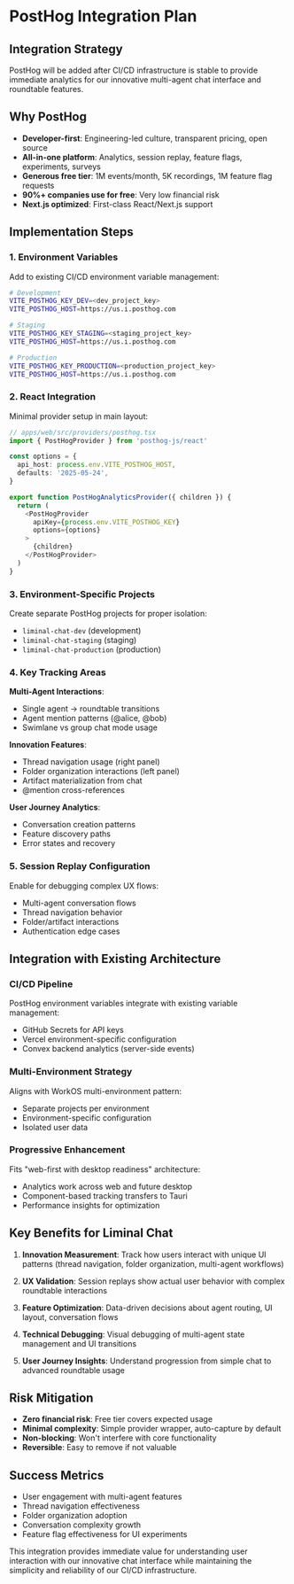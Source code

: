 # PostHog Integration Plan

## Integration Strategy

PostHog will be added after CI/CD infrastructure is stable to provide immediate analytics for our innovative multi-agent chat interface and roundtable features.

## Why PostHog

- **Developer-first**: Engineering-led culture, transparent pricing, open source
- **All-in-one platform**: Analytics, session replay, feature flags, experiments, surveys
- **Generous free tier**: 1M events/month, 5K recordings, 1M feature flag requests
- **90%+ companies use for free**: Very low financial risk
- **Next.js optimized**: First-class React/Next.js support

## Implementation Steps

### 1. Environment Variables
Add to existing CI/CD environment variable management:

```bash
# Development
VITE_POSTHOG_KEY_DEV=<dev_project_key>
VITE_POSTHOG_HOST=https://us.i.posthog.com

# Staging  
VITE_POSTHOG_KEY_STAGING=<staging_project_key>
VITE_POSTHOG_HOST=https://us.i.posthog.com

# Production
VITE_POSTHOG_KEY_PRODUCTION=<production_project_key>
VITE_POSTHOG_HOST=https://us.i.posthog.com
```

### 2. React Integration
Minimal provider setup in main layout:

```typescript
// apps/web/src/providers/posthog.tsx
import { PostHogProvider } from 'posthog-js/react'

const options = {
  api_host: process.env.VITE_POSTHOG_HOST,
  defaults: '2025-05-24',
}

export function PostHogAnalyticsProvider({ children }) {
  return (
    <PostHogProvider 
      apiKey={process.env.VITE_POSTHOG_KEY} 
      options={options}
    >
      {children}
    </PostHogProvider>
  )
}
```

### 3. Environment-Specific Projects
Create separate PostHog projects for proper isolation:
- `liminal-chat-dev` (development)
- `liminal-chat-staging` (staging)  
- `liminal-chat-production` (production)

### 4. Key Tracking Areas

**Multi-Agent Interactions**:
- Single agent → roundtable transitions
- Agent mention patterns (@alice, @bob)
- Swimlane vs group chat mode usage

**Innovation Features**:
- Thread navigation usage (right panel)
- Folder organization interactions (left panel)
- Artifact materialization from chat
- @mention cross-references

**User Journey Analytics**:
- Conversation creation patterns
- Feature discovery paths
- Error states and recovery

### 5. Session Replay Configuration
Enable for debugging complex UX flows:
- Multi-agent conversation flows
- Thread navigation behavior
- Folder/artifact interactions
- Authentication edge cases

## Integration with Existing Architecture

### CI/CD Pipeline
PostHog environment variables integrate with existing variable management:
- GitHub Secrets for API keys
- Vercel environment-specific configuration
- Convex backend analytics (server-side events)

### Multi-Environment Strategy
Aligns with WorkOS multi-environment pattern:
- Separate projects per environment
- Environment-specific configuration
- Isolated user data

### Progressive Enhancement
Fits "web-first with desktop readiness" architecture:
- Analytics work across web and future desktop
- Component-based tracking transfers to Tauri
- Performance insights for optimization

## Key Benefits for Liminal Chat

1. **Innovation Measurement**: Track how users interact with unique UI patterns (thread navigation, folder organization, multi-agent workflows)

2. **UX Validation**: Session replays show actual user behavior with complex roundtable interactions

3. **Feature Optimization**: Data-driven decisions about agent routing, UI layout, conversation flows

4. **Technical Debugging**: Visual debugging of multi-agent state management and UI transitions

5. **User Journey Insights**: Understand progression from simple chat to advanced roundtable usage

## Risk Mitigation

- **Zero financial risk**: Free tier covers expected usage
- **Minimal complexity**: Simple provider wrapper, auto-capture by default
- **Non-blocking**: Won't interfere with core functionality
- **Reversible**: Easy to remove if not valuable

## Success Metrics

- User engagement with multi-agent features
- Thread navigation effectiveness
- Folder organization adoption
- Conversation complexity growth
- Feature flag effectiveness for UI experiments

This integration provides immediate value for understanding user interaction with our innovative chat interface while maintaining the simplicity and reliability of our CI/CD infrastructure.